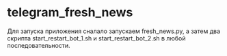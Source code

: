 # telegram_fresh_news

Для запуска приложения сналало запускаем fresh_news.py, а затем два скрипта start_restart_bot_1.sh и
start_restart_bot_2.sh в любой последовательности.
